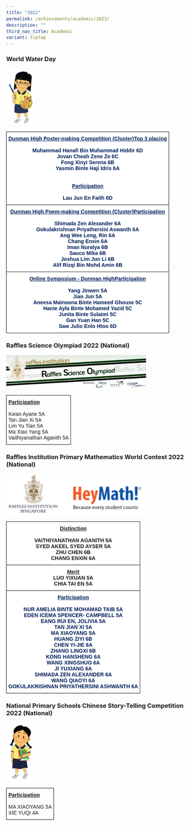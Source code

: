 ```yaml
---
title: "2022"
permalink: /achievements/academic/2022/
description: ""
third_nav_title: Academic
variant: tiptap
---
```

### World Water Day

<img src="/images/Mascots/design%20girl%202a.png" style="width:15%">
		 
<style type="text/css">
.tg  {border-collapse:collapse;border-spacing:0;}
.tg td{border-color:black;border-style:solid;border-width:1px;font-family:Arial, sans-serif;font-size:14px;
  overflow:hidden;padding:10px 5px;word-break:normal;}
.tg th{border-color:black;border-style:solid;border-width:1px;font-family:Arial, sans-serif;font-size:14px;
  font-weight:normal;overflow:hidden;padding:10px 5px;word-break:normal;}
.tg .tg-fhd8{background-color:#FFF;color:#001F5A;font-weight:bold;text-align:center;vertical-align:top}
</style>
<table class="tg">
<thead>
  <tr>
    <th class="tg-fhd8"><span style="text-decoration:underline;color:#001F5A">Dunman High Poster-making Competition (Cluster)</span><span style="text-decoration:underline;color:inherit;background-color:transparent">Top 3 placing</span><br><br><span style="color:inherit;background-color:transparent">Muhammad Hanafi Bin Muhammad Hiddir 6D</span><br><span style="color:inherit;background-color:transparent">Jovan Cheah Zene Ze 6C</span><br><span style="color:inherit;background-color:transparent">Fong Xinyi Serena 6B</span><br><span style="color:inherit;background-color:transparent">Yasmin Binte Haji Idris 6A</span><br><br><br><span style="text-decoration:underline;color:inherit;background-color:transparent">Participation</span><br><br><span style="color:inherit;background-color:transparent">Lau Jun En Faith 6D</span></th>
  </tr>
</thead>
<tbody>
  <tr>
    <td class="tg-fhd8"><span style="text-decoration:underline;color:#001F5A">Dunman High Poem-making Competition (Cluster)</span><span style="text-decoration:underline;color:inherit;background-color:transparent">Participation</span><br><br><span style="color:inherit;background-color:transparent">Shimada Zen Alexander 6A</span><br><span style="color:inherit;background-color:transparent">Gokulakrishnan Priyathersini Aswanth 6A</span><br><span style="color:inherit;background-color:transparent">Ang Wee Leng, Rin 6A</span><br><span style="color:inherit;background-color:transparent">Chang Enxin 6A</span><br><span style="color:inherit;background-color:transparent">Iman Nuralya 6B</span><br><span style="color:inherit;background-color:transparent">Sauco Mika 6B</span><br><span style="color:inherit;background-color:transparent">Joshua Lim Jun Li 6B</span><br><span style="color:inherit;background-color:transparent">Alif Rizqi Bin Mohd Amin 6B</span></td>
  </tr>
  <tr>
    <td class="tg-fhd8"><span style="text-decoration:underline;color:#001F5A">Online Symposium - Dunman High</span><span style="text-decoration:underline;color:inherit;background-color:transparent">Participation</span><br><br><span style="color:inherit;background-color:transparent">Yang Jinwen 5A</span><br><span style="color:inherit;background-color:transparent">Jian Jun 5A</span><br><span style="color:inherit;background-color:transparent">Aneesa Mainoona Binte Hameed Ghouse 5C</span><br><span style="color:inherit;background-color:transparent">Hanie Ayla Binte Mohamed Yazid 5C</span><br><span style="color:inherit;background-color:transparent">Junita Binte Sulaimi 5C</span><br><span style="color:inherit;background-color:transparent">Gan Yuan Han 5C</span><br><span style="color:inherit;background-color:transparent">Saw Julio Enlo Htoo 6D</span></td>
  </tr>
</tbody>
</table>

### Raffles Science Olympiad 2022 (National)


<img src="/images/2021%2011%2010%20RSO.png" style="width:75%">
		 
<style type="text/css">
.tg  {border-collapse:collapse;border-spacing:0;}
.tg td{border-color:black;border-style:solid;border-width:1px;font-family:Arial, sans-serif;font-size:14px;
  overflow:hidden;padding:10px 5px;word-break:normal;}
.tg th{border-color:black;border-style:solid;border-width:1px;font-family:Arial, sans-serif;font-size:14px;
  font-weight:normal;overflow:hidden;padding:10px 5px;word-break:normal;}
.tg .tg-0lax{text-align:left;vertical-align:top}
</style>
<table class="tg">
<thead>
  <tr>
    <td class="tg-0lax"><span style="font-weight:bold;text-decoration:underline">Participation</span><br><br><span style="font-weight:400;font-style:normal">Kwan Ayane 5A</span><br><span style="font-weight:400;font-style:normal">Tan Jian Xi 5A</span><br><span style="font-weight:400;font-style:normal">Lim Yu Tian 5A</span><br><span style="font-weight:400;font-style:normal">Ma Xiao Yang 5A</span><br><span style="font-weight:400;font-style:normal">Vaithiyanathan Aganith 5A</span></td>
  </tr>
</thead>
</table>

### Raffles Institution Primary Mathematics World Contest 2022 (National)

<img src="/images/RIPMWC.png" style="width:75%">
		 
<style type="text/css">
.tg  {border-collapse:collapse;border-spacing:0;}
.tg td{border-color:black;border-style:solid;border-width:1px;font-family:Arial, sans-serif;font-size:14px;
  overflow:hidden;padding:10px 5px;word-break:normal;}
.tg th{border-color:black;border-style:solid;border-width:1px;font-family:Arial, sans-serif;font-size:14px;
  font-weight:normal;overflow:hidden;padding:10px 5px;word-break:normal;}
.tg .tg-9hzb{background-color:#FFF;font-weight:bold;text-align:center;vertical-align:top}
.tg .tg-fhd8{background-color:#FFF;color:#001F5A;font-weight:bold;text-align:center;vertical-align:top}
</style>
<table class="tg">
<thead>
  <tr>
    <th class="tg-9hzb"><span style="text-decoration:underline;color:inherit;background-color:transparent">Distinction</span><br><br><span style="color:inherit;background-color:transparent">VAITHIYANATHAN AGANITH 5A</span><br><span style="color:inherit;background-color:transparent">SYED AKEEL SYED AYSER 5A</span><br><span style="color:inherit;background-color:transparent">ZHU CHEN 6B</span><br><span style="color:inherit;background-color:transparent">CHANG ENXIN 6A</span></th>
  </tr>
</thead>
<tbody>
  <tr>
    <td class="tg-9hzb"><span style="text-decoration:underline;color:inherit;background-color:transparent">Merit</span><br><span style="color:inherit;background-color:transparent">LUO YIXUAN 5A</span><br><span style="color:inherit;background-color:transparent">CHIA TAI EN 5A</span></td>
  </tr>
  <tr>
    <td class="tg-fhd8"><span style="text-decoration:underline;color:inherit;background-color:transparent">Participation</span><br><br><span style="color:inherit;background-color:transparent">NUR AMELIA BINTE MOHAMAD TAIB 5A</span><br><span style="color:inherit;background-color:transparent">EDEN ICEMA SPENCER- CAMPBELL 5A</span><br><span style="color:inherit;background-color:transparent">EANG RUI EN, JOLIVIA 5A</span><br><span style="color:inherit;background-color:transparent">TAN JIAN XI 5A</span><br><span style="color:inherit;background-color:transparent">MA XIAOYANG 5A</span><br><span style="color:inherit;background-color:transparent">HUANG ZIYI 6B</span><br><span style="color:inherit;background-color:transparent">CHEN YI-JIE 6A</span><br><span style="color:inherit;background-color:transparent">ZHANG LINGXI 6B</span><br><span style="color:inherit;background-color:transparent">KONG HANSHENG 6A</span><br><span style="color:inherit;background-color:transparent">WANG XINGSHUO 6A</span><br><span style="color:inherit;background-color:transparent">JI YUXIANG 6A</span><br><span style="color:inherit;background-color:transparent">SHIMADA ZEN ALEXANDER 6A</span><br><span style="color:inherit;background-color:transparent">WANG QIAOYI 6A</span><br><span style="color:inherit;background-color:transparent">GOKULAKRISHNAN PRIYATHERSINI ASHWANTH 6A</span></td>
  </tr>
</tbody>
</table>

### National Primary Schools Chinese Story-Telling Competition 2022 (National)

<img src="/images/Mascots/design%20girl%201a.png" style="width:15%">
		 
<style type="text/css">
.tg  {border-collapse:collapse;border-spacing:0;}
.tg td{border-color:black;border-style:solid;border-width:1px;font-family:Arial, sans-serif;font-size:14px;
  overflow:hidden;padding:10px 5px;word-break:normal;}
.tg th{border-color:black;border-style:solid;border-width:1px;font-family:Arial, sans-serif;font-size:14px;
  font-weight:normal;overflow:hidden;padding:10px 5px;word-break:normal;}
.tg .tg-0lax{text-align:left;vertical-align:top}
</style>
<table class="tg">
<thead>
  <tr>
    <td class="tg-0lax"><span style="font-weight:bold;text-decoration:underline">Participation</span><br><br><span style="font-weight:400;font-style:normal">MA XIAOYANG 5A</span><br><span style="font-weight:400;font-style:normal">XIE YUQI 4A</span></td>
  </tr>
</thead>
</table>